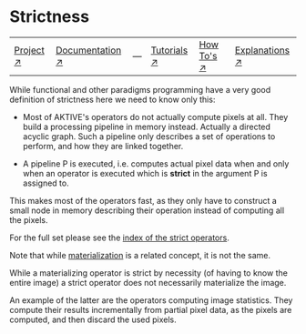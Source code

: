 # Strictness

|||||||
|---|---|---|---|---|---|
|[Project ↗](../README.md)|[Documentation ↗](index.md)|&mdash;|[Tutorials ↗](tutorials.md)|[How To's ↗](howtos.md)|[Explanations ↗](explanations.md)|[References ↗](ref/index.md)|

While functional and other paradigms programming have a very good definition of strictness here we
need to know only this:

  - Most of AKTIVE's operators do not actually compute pixels at all.
    They build a processing pipeline in memory instead. Actually a directed acyclic graph.
    Such a pipeline only describes a set of operations to perform, and how they are linked together.

  - A pipeline P is executed, i.e. computes actual pixel data when and only when an operator is
    executed which is __strict__ in the argument P is assigned to.

This makes most of the operators fast, as they only have to construct a small node in memory
describing their operation instead of computing all the pixels.

For the full set please see the [index of the strict operators](ref/strict.md).

Note that while [materialization](materialize.md) is a related concept, it is not the same.

While a materializing operator is strict by necessity (of having to know the entire image) a strict
operator does not necessarily materialize the image.

An example of the latter are the operators computing image statistics.  They compute their results
incrementally from partial pixel data, as the pixels are computed, and then discard the used pixels.
